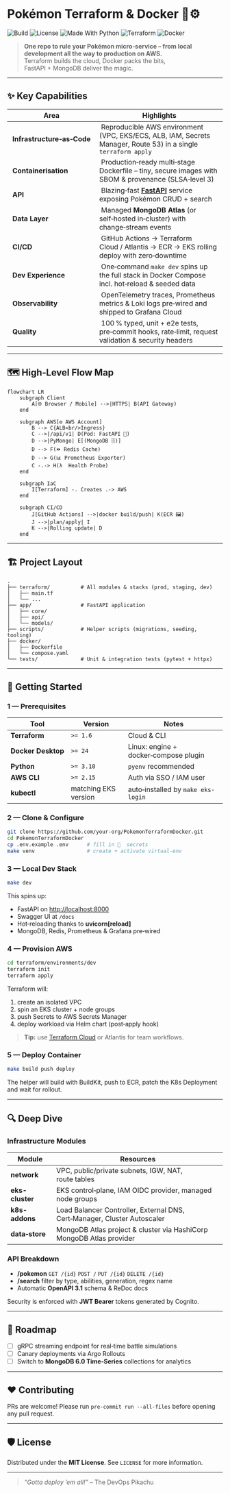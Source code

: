 # Pokémon Terraform & Docker 🐳⚙️

![Build](https://img.shields.io/github/actions/workflow/status/your-org/PokemonTerraformDocker/ci.yml?style=flat-square)
![License](https://img.shields.io/github/license/your-org/PokemonTerraformDocker?style=flat-square)
![Made With Python](https://img.shields.io/badge/Made with-Python 3.10-blue?style=flat-square)
![Terraform](https://img.shields.io/badge/IaC-Terraform v1.x-623CE4?logo=terraform&logoColor=white&style=flat-square)
![Docker](https://img.shields.io/badge/Container-Docker-2496ED?logo=docker&logoColor=white&style=flat-square)

> **One repo to rule your Pokémon micro‑service – from local development all the way to production on AWS.**  
> Terraform builds the cloud, Docker packs the bits, FastAPI + MongoDB deliver the magic.

---

## ✨ Key Capabilities

| Area | Highlights |
|------|------------|
| **Infrastructure‑as‑Code** | Reproducible AWS environment (VPC, EKS/ECS, ALB, IAM, Secrets Manager, Route 53) in a single `terraform apply` |
| **Containerisation** | Production‑ready multi‑stage Dockerfile – tiny, secure images with SBOM & provenance (SLSA‑level 3) |
| **API** | Blazing‑fast [**FastAPI**](https://fastapi.tiangolo.com/) service exposing Pokémon CRUD + search |
| **Data Layer** | Managed **MongoDB Atlas** (or self‑hosted in‑cluster) with change‑stream events |
| **CI/CD** | GitHub Actions → Terraform Cloud / Atlantis → ECR → EKS rolling deploy with zero‑downtime |
| **Dev Experience** | One‑command `make dev` spins up the full stack in Docker Compose incl. hot‑reload & seeded data |
| **Observability** | OpenTelemetry traces, Prometheus metrics & Loki logs pre‑wired and shipped to Grafana Cloud |
| **Quality** | 100 % typed, unit + e2e tests, pre‑commit hooks, rate‑limit, request validation & security headers |

---

## 🗺️ High‑Level Flow Map

```mermaid
flowchart LR
    subgraph Client
        A[🌐 Browser / Mobile] -->|HTTPS| B(API Gateway)
    end

    subgraph AWS[⚙️ AWS Account]
        B --> C{ALB<br/>Ingress}
        C -->|/api/v1| D(Pod: FastAPI 🦄)
        D -->|PyMongo| E[(MongoDB 🗄️)]
        D --> F(⏩ Redis Cache)
        D --> G(📊 Prometheus Exporter)
        C -.-> H(λ  Health Probe)
    end

    subgraph IaC
        I[Terraform] -. Creates .-> AWS
    end

    subgraph CI/CD
        J[GitHub Actions] -->|docker build/push| K(ECR 🖼️)
        J -->|plan/apply| I
        K -->|Rolling update| D
    end
```

---

## 🏗️ Project Layout

```text
.
├── terraform/          # All modules & stacks (prod, staging, dev)
│   ├── main.tf
│   └── ...
├── app/                # FastAPI application
│   ├── core/
│   ├── api/
│   └── models/
├── scripts/            # Helper scripts (migrations, seeding, tooling)
├── docker/
│   ├── Dockerfile
│   └── compose.yaml
└── tests/              # Unit & integration tests (pytest + httpx)
```

---

## 🚀 Getting Started

### 1 — Prerequisites

| Tool | Version | Notes |
|------|---------|-------|
| **Terraform** | `>= 1.6` | Cloud & CLI |
| **Docker Desktop** | `>= 24` | Linux: engine + docker‑compose plugin |
| **Python** | `>= 3.10` | `pyenv` recommended |
| **AWS CLI** | `>= 2.15` | Auth via SSO / IAM user |
| **kubectl** | matching EKS version | auto‑installed by `make eks-login` |

### 2 — Clone & Configure

```bash
git clone https://github.com/your-org/PokemonTerraformDocker.git
cd PokemonTerraformDocker
cp .env.example .env      # fill in 🔑  secrets
make venv                 # create + activate virtual‑env
```

### 3 — Local Dev Stack

```bash
make dev
```

This spins up:

* FastAPI on <http://localhost:8000>
* Swagger UI at `/docs`
* Hot‑reloading thanks to **uvicorn[reload]**
* MongoDB, Redis, Prometheus & Grafana pre‑wired

### 4 — Provision AWS

```bash
cd terraform/environments/dev
terraform init
terraform apply
```

Terraform will:

1. create an isolated VPC  
2. spin an EKS cluster + node groups  
3. push Secrets to AWS Secrets Manager  
4. deploy workload via Helm chart (post‑apply hook)

> **Tip:** use [Terraform Cloud](https://app.terraform.io/) or Atlantis for team workflows.

### 5 — Deploy Container

```bash
make build push deploy
```

The helper will build with BuildKit, push to ECR, patch the K8s Deployment and wait for rollout.

---

## 🔍 Deep Dive

### Infrastructure Modules

| Module | Resources |
|--------|-----------|
| **network** | VPC, public/private subnets, IGW, NAT, route tables |
| **eks-cluster** | EKS control‑plane, IAM OIDC provider, managed node groups |
| **k8s-addons** | Load Balancer Controller, External DNS, Cert‑Manager, Cluster Autoscaler |
| **data‑store** | MongoDB Atlas project & cluster via HashiCorp MongoDB Atlas provider |

### API Breakdown

* **/pokemon** `GET /{id}` `POST /` `PUT /{id}` `DELETE /{id}`
* **/search** filter by type, abilities, generation, regex name  
* Automatic **OpenAPI 3.1** schema & ReDoc docs  

Security is enforced with **JWT Bearer** tokens generated by Cognito.

---

## 🧭 Roadmap

- [ ] gRPC streaming endpoint for real‑time battle simulations  
- [ ] Canary deployments via Argo Rollouts  
- [ ] Switch to **MongoDB 6.0 Time‑Series** collections for analytics  

---

## ❤️ Contributing

PRs are welcome! Please run `pre-commit run --all-files` before opening any pull request.

---

## 🛡️ License

Distributed under the **MIT License**. See `LICENSE` for more information.

---

> _“Gotta deploy ’em all!”_ – The DevOps Pikachu

